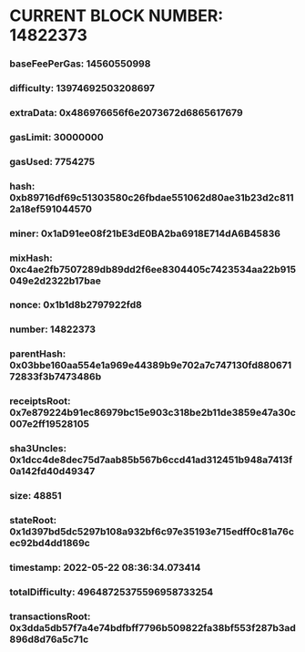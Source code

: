 # CURRENT BLOCK NUMBER: 14822373

### baseFeePerGas: 14560550998
### difficulty: 13974692503208697
### extraData: 0x486976656f6e2073672d6865617679
### gasLimit: 30000000
### gasUsed: 7754275
### hash: 0xb89716df69c51303580c26fbdae551062d80ae31b23d2c8112a18ef591044570
### miner: 0x1aD91ee08f21bE3dE0BA2ba6918E714dA6B45836
### mixHash: 0xc4ae2fb7507289db89dd2f6ee8304405c7423534aa22b915049e2d2322b17bae
### nonce: 0x1b1d8b2797922fd8
### number: 14822373
### parentHash: 0x03bbe160aa554e1a969e44389b9e702a7c747130fd88067172833f3b7473486b
### receiptsRoot: 0x7e879224b91ec86979bc15e903c318be2b11de3859e47a30c007e2ff19528105
### sha3Uncles: 0x1dcc4de8dec75d7aab85b567b6ccd41ad312451b948a7413f0a142fd40d49347
### size: 48851
### stateRoot: 0x1d397bd5dc5297b108a932bf6c97e35193e715edff0c81a76cec92bd4dd1869c
### timestamp: 2022-05-22 08:36:34.073414
### totalDifficulty: 49648725375596958733254
### transactionsRoot: 0x3dda5db57f7a4e74bdfbff7796b509822fa38bf553f287b3ad896d8d76a5c71c
